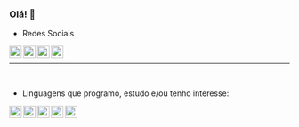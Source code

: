### Olá! 👋

- Redes Sociais
<a target="_blank" href="https://discord.com/invite/CsSwGDe">
  <img align="left" alt="Discord" width="22px" src="https://simpleicons.org/icons/discord.svg" />
</a>
<a target="_blank" href="https://www.youtube.com/channel/UCKGhTJRbm27UK1ueZUqjRpw">
  <img align="left" alt="Youtube" width="22px" src="https://simpleicons.org/icons/youtube.svg" />
</a>
<a target="_blank" href="https://www.twitch.tv/at2teixeira_">
  <img align="left" alt="Twitch" width="22px" src="https://simpleicons.org/icons/twitch.svg" />
</a>
<a target="_blank" href="https://www.instagram.com/andre._.teixeira222">
  <img align="left" alt="Instagram" width="22px" src="https://simpleicons.org/icons/instagram.svg" />
</a>

</br>

---

</br>

- Linguagens que programo, estudo e/ou tenho interesse:
<img align="left" alt="JS" width="22px" src="https://simpleicons.org/icons/javascript.svg" />
</a>
<img align="left" alt="HTML" width="22px" src="https://simpleicons.org/icons/html5.svg" />
</a>
<img align="left" alt="CSS" width="22px" src="https://simpleicons.org/icons/css3.svg" />
</a>
<img align="left" alt="Php" width="22px" src="https://simpleicons.org/icons/php.svg" />
</a>
<img align="left" alt="React" width="22px" src="https://simpleicons.org/icons/react.svg" />
</a>


<!--
**AT2teixeira/AT2Teixeira** is a ✨ _special_ ✨ repository because its `README.md` (this file) appears on your GitHub profile.

Here are some ideas to get you started:

- 🔭 I’m currently working on ...
- 🌱 I’m currently learning ...
- 👯 I’m looking to collaborate on ...
- 🤔 I’m looking for help with ...
- 💬 Ask me about ...
- 📫 How to reach me: ...
- 😄 Pronouns: ...
- ⚡ Fun fact: ...
-->
